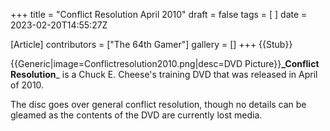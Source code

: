 +++
title = "Conflict Resolution April 2010"
draft = false
tags = [ ]
date = 2023-02-20T14:55:27Z

[Article]
contributors = ["The 64th Gamer"]
gallery = []
+++
{{Stub}}

{{Generic|image=Conflictresolution2010.png|desc=DVD Picture}}**_Conflict Resolution**_ is a Chuck E. Cheese's training DVD that was released in April of 2010.

The disc goes over general conflict resolution, though no details can be gleamed as the contents of the DVD are currently lost media.